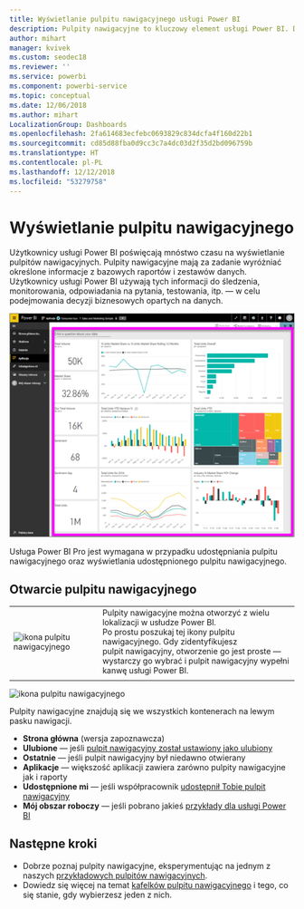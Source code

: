 ```yaml
---
title: Wyświetlanie pulpitu nawigacyjnego usługi Power BI
description: Pulpity nawigacyjne to kluczowy element usługi Power BI. Dowiedz się, jak otworzyć i wyświetlić pulpit nawigacyjny.
author: mihart
manager: kvivek
ms.custom: seodec18
ms.reviewer: ''
ms.service: powerbi
ms.component: powerbi-service
ms.topic: conceptual
ms.date: 12/06/2018
ms.author: mihart
LocalizationGroup: Dashboards
ms.openlocfilehash: 2fa614683ecfebc0693829c834dcfa4f160d22b1
ms.sourcegitcommit: cd85d88fba0d9cc3c7a4dc03d2f35d2bd096759b
ms.translationtype: HT
ms.contentlocale: pl-PL
ms.lasthandoff: 12/12/2018
ms.locfileid: "53279758"
---
```

# <a name="view-a-dashboard"></a>Wyświetlanie pulpitu nawigacyjnego
Użytkownicy usługi Power BI poświęcają mnóstwo czasu na wyświetlanie pulpitów nawigacyjnych. Pulpity nawigacyjne mają za zadanie wyróżniać określone informacje z bazowych raportów i zestawów danych. Użytkownicy usługi Power BI używają tych informacji do śledzenia, monitorowania, odpowiadania na pytania, testowania, itp. — w celu podejmowania decyzji biznesowych opartych na danych.

![pulpit nawigacyjny](media/end-user-dashboard-open/power-bi-new-dash.png)


Usługa Power BI Pro jest wymagana w przypadku udostępniania pulpitu nawigacyjnego oraz wyświetlania udostępnionego pulpitu nawigacyjnego.

## <a name="open-a-dashboard"></a>Otwarcie pulpitu nawigacyjnego



|              |         |
|------------|--------------------------------|
|![ikona pulpitu nawigacyjnego](media/end-user-dashboard-open/power-bi-dashboard-icon.png)      |Pulpity nawigacyjne można otworzyć z wielu lokalizacji w usłudze Power BI. <br> Po prostu poszukaj tej ikony pulpitu nawigacyjnego. Gdy zidentyfikujesz <br>pulpit nawigacyjny, otworzenie go jest proste — wystarczy go wybrać i pulpit nawigacyjny wypełni <br>kanwę usługi Power BI. |
|                    |          |

![ikona pulpitu nawigacyjnego](media/end-user-dashboard-open/opendash.gif)


Pulpity nawigacyjne znajdują się we wszystkich kontenerach na lewym pasku nawigacji. 
- **Strona główna** (wersja zapoznawcza)
- **Ulubione** — jeśli [pulpit nawigacyjny został ustawiony jako ulubiony](end-user-favorite.md)
- **Ostatnie** — jeśli pulpit nawigacyjny był niedawno otwierany
- **Aplikacje** — większość aplikacji zawiera zarówno pulpity nawigacyjne jak i raporty
- **Udostępnione mi** — jeśli współpracownik [udostępnił Tobie pulpit nawigacyjny](end-user-shared-with-me.md)
- **Mój obszar roboczy** — jeśli pobrano jakieś [przykłady dla usługi Power BI](../sample-datasets.md)


## <a name="next-steps"></a>Następne kroki
* Dobrze poznaj pulpity nawigacyjne, eksperymentując na jednym z naszych [przykładowych pulpitów nawigacyjnych](../sample-tutorial-connect-to-the-samples.md).
* Dowiedz się więcej na temat [kafelków pulpitu nawigacyjnego](end-user-tiles.md) i tego, co się stanie, gdy wybierzesz jeden z nich.